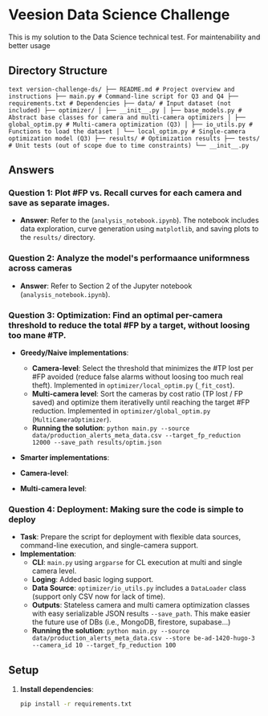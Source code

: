 # Veesion Data Science Challenge

This is my solution to the Data Science technical test. For maintenability and better usage 


## Directory Structure
```text version-challenge-ds/ ├── README.md # Project overview and instructions ├── main.py # Command-line script for Q3 and Q4 ├── requirements.txt # Dependencies ├── data/ # Input dataset (not included) ├── optimizer/ │ ├── __init__.py │ ├── base_models.py # Abstract base classes for camera and multi-camera optimizers │ ├── global_optim.py # Multi-camera optimization (Q3) │ ├── io_utils.py # Functions to load the dataset │ └── local_optim.py # Single-camera optimization model (Q3) ├── results/ # Optimization results ├── tests/ # Unit tests (out of scope due to time constraints) └── __init__.py ``` 

## Answers

### Question 1: Plot #FP vs. Recall curves for each camera and save as separate images.
- **Answer**: Refer to the (`analysis_notebook.ipynb`). The notebook includes data exploration, curve generation using `matplotlib`, and saving plots to the `results/` directory.

### Question 2: Analyze the model's performaance uniformness across cameras
- **Answer**: Refer to Section 2 of the Jupyter notebook (`analysis_notebook.ipynb`).

### Question 3: Optimization: Find an optimal per-camera threshold to reduce the total #FP by a target, without loosing too mane #TP.
- **Greedy/Naive implementations**: 
  - **Camera-level**: Select the threshold that minimizes the #TP lost per #FP avoided (reduce false alarms without loosing too much real theft). Implemented in `optimizer/local_optim.py` (`_fit_cost`).
  - **Multi-camera level**: Sort the cameras by cost ratio (TP lost / FP saved) and optimize them iterativelly until reaching the target #FP reduction. Implemented in `optimizer/global_optim.py` (`MultiCameraOptimizer`).
  - **Running the solution**:
        `python main.py --source data/production_alerts_meta_data.csv --target_fp_reduction 12000 --save_path results/optim.json`

 - **Smarter implementations**: 
  - **Camera-level**: 
  - **Multi-camera level**: 

### Question 4: Deployment: Making sure the code is simple to deploy
- **Task**: Prepare the script for deployment with flexible data sources, command-line execution, and single-camera support.
- **Implementation**: 
  - **CLI**: `main.py` using `argparse` for CL execution at multi and single camera level.
  - **Loging**: Added basic loging support.
  - **Data Source**: `optimizer/io_utils.py` includes a `DataLoader` class (support only CSV now for lack of time).
  - **Outputs**: Stateless camera and multi camera optimization classes with easy serializable JSON results `--save_path`. This make easier the future use of DBs (i.e., MongoDB, firestore, supabase...)
  - **Running the solution**:
        `python main.py --source data/production_alerts_meta_data.csv --store be-ad-1420-hugo-3 --camera_id 10 --target_fp_reduction 100`

## Setup
1. **Install dependencies**:
   ```bash
   pip install -r requirements.txt